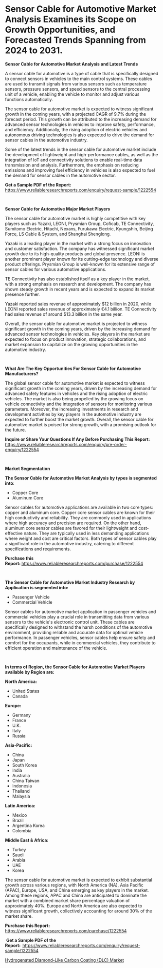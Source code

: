 <p><h1>Sensor Cable for Automotive Market Analysis Examines its Scope on Growth Opportunities, and Forecasted Trends Spanning from 2024 to 2031.</h1></p><p><strong>Sensor Cable for Automotive Market Analysis and Latest Trends</strong></p>
<p><p>A sensor cable for automotive is a type of cable that is specifically designed to connect sensors in vehicles to the main control systems. These cables are used to transmit signals from various sensors such as temperature sensors, pressure sensors, and speed sensors to the central processing unit of a vehicle, enabling the vehicle to monitor and adjust various functions automatically.</p><p>The sensor cable for automotive market is expected to witness significant growth in the coming years, with a projected CAGR of 9.7% during the forecast period. This growth can be attributed to the increasing demand for advanced sensor technologies in vehicles to improve safety, performance, and efficiency. Additionally, the rising adoption of electric vehicles and autonomous driving technologies is also expected to drive the demand for sensor cables in the automotive industry.</p><p>Some of the latest trends in the sensor cable for automotive market include the development of lightweight and high-performance cables, as well as the integration of IoT and connectivity solutions to enable real-time data transmission and analysis. Furthermore, the emphasis on reducing emissions and improving fuel efficiency in vehicles is also expected to fuel the demand for sensor cables in the automotive sector.</p></p>
<p><strong>Get a Sample PDF of the Report:&nbsp;</strong> <a href="https://www.reliableresearchreports.com/enquiry/request-sample/1222554">https://www.reliableresearchreports.com/enquiry/request-sample/1222554</a></p>
<p>&nbsp;</p>
<p><strong>Sensor Cable for Automotive Major Market Players</strong></p>
<p><p>The sensor cable for automotive market is highly competitive with key players such as Yazaki, LEONI, Prysmian Group, Coficab, TE Connectivity, Sumitomo Electric, Hitachi, Nexans, Furukawa Electric, Kyungshin, Beijing Force, LS Cable & System, and Shanghai Shenglong. </p><p>Yazaki is a leading player in the market with a strong focus on innovation and customer satisfaction. The company has witnessed significant market growth due to its high-quality products and global presence. LEONI is another prominent player known for its cutting-edge technology and diverse product offerings. Prysmian Group is well-known for its extensive range of sensor cables for various automotive applications.</p><p>TE Connectivity has also established itself as a key player in the market, with a strong emphasis on research and development. The company has shown steady growth in recent years and is expected to expand its market presence further. </p><p>Yazaki reported sales revenue of approximately $12 billion in 2020, while LEONI reported sales revenue of approximately €4.1 billion. TE Connectivity had sales revenue of around $13.3 billion in the same year. </p><p>Overall, the sensor cable for automotive market is projected to witness significant growth in the coming years, driven by the increasing demand for advanced sensor technologies in vehicles. Key players in the market are expected to focus on product innovation, strategic collaborations, and market expansion to capitalize on the growing opportunities in the automotive industry.</p></p>
<p>&nbsp;</p>
<p><strong>What Are The Key Opportunities For Sensor Cable for Automotive Manufacturers?</strong></p>
<p><p>The global sensor cable for automotive market is expected to witness significant growth in the coming years, driven by the increasing demand for advanced safety features in vehicles and the rising adoption of electric vehicles. The market is also being propelled by the growing focus on vehicle connectivity and the integration of sensors for monitoring various parameters. Moreover, the increasing investments in research and development activities by key players in the automotive industry are expected to further boost the market growth. Overall, the sensor cable for automotive market is poised for strong growth, with a promising outlook for the future.</p></p>
<p><strong>Inquire or Share Your Questions If Any Before Purchasing This Report:</strong> <a href="https://www.reliableresearchreports.com/enquiry/pre-order-enquiry/1222554">https://www.reliableresearchreports.com/enquiry/pre-order-enquiry/1222554</a></p>
<p>&nbsp;</p>
<p><strong>Market Segmentation</strong></p>
<p><strong>The Sensor Cable for Automotive Market Analysis by types is segmented into:</strong></p>
<p><ul><li>Copper Core</li><li>Aluminum Core</li></ul></p>
<p><p>Sensor cables for automotive applications are available in two core types: copper and aluminum core. Copper core sensor cables are known for their high conductivity and reliability. They are commonly used in applications where high accuracy and precision are required. On the other hand, aluminum core sensor cables are favored for their lightweight and cost-effective nature. They are typically used in less demanding applications where weight and cost are critical factors. Both types of sensor cables play a significant role in the automotive industry, catering to different specifications and requirements.</p></p>
<p><strong>Purchase this Report:&nbsp;</strong><a href="https://www.reliableresearchreports.com/purchase/1222554">https://www.reliableresearchreports.com/purchase/1222554</a></p>
<p>&nbsp;</p>
<p><strong>The Sensor Cable for Automotive Market Industry Research by Application is segmented into:</strong></p>
<p><ul><li>Passenger Vehicle</li><li>Commercial Vehicle</li></ul></p>
<p><p>Sensor cables for automotive market application in passenger vehicles and commercial vehicles play a crucial role in transmitting data from various sensors to the vehicle's electronic control unit. These cables are specifically designed to withstand the harsh conditions of the automotive environment, providing reliable and accurate data for optimal vehicle performance. In passenger vehicles, sensor cables help ensure safety and comfort for the occupants, while in commercial vehicles, they contribute to efficient operation and maintenance of the vehicle.</p></p>
<p>&nbsp;</p>
<p><strong>In terms of Region, the Sensor Cable for Automotive Market Players available by Region are:</strong></p>
<p>
    <p> <strong> North America: </strong>
        <ul>
            <li>United States</li>
            <li>Canada</li>
        </ul>
        </p> 
    <p> <strong> Europe: </strong>
        <ul>
            <li>Germany</li>
            <li>France</li>
            <li>U.K.</li>
            <li>Italy</li>
            <li>Russia</li>
        </ul>
        </p> 
    <p> <strong> Asia-Pacific: </strong>
        <ul>
            <li>China</li>
            <li>Japan</li>
            <li>South Korea</li>
            <li>India</li>
            <li>Australia</li>
            <li>China Taiwan</li>
            <li>Indonesia</li>
            <li>Thailand</li>
            <li>Malaysia</li>
        </ul>
        </p> 
    <p> <strong> Latin America: </strong>
        <ul>
            <li>Mexico</li>
            <li>Brazil</li>
            <li>Argentina Korea</li>
            <li>Colombia</li>
        </ul>
        </p> 
    <p> <strong> Middle East & Africa: </strong>
        <ul>
            <li>Turkey</li>
            <li>Saudi</li>
            <li>Arabia</li>
            <li>UAE</li>
            <li>Korea</li>
        </ul>
    </p>
    </p>
<p><p>The sensor cable for automotive market is expected to exhibit substantial growth across various regions, with North America (NA), Asia Pacific (APAC), Europe, USA, and China emerging as key players in the market. Among these regions, APAC and China are anticipated to dominate the market with a combined market share percentage valuation of approximately 40%. Europe and North America are also expected to witness significant growth, collectively accounting for around 30% of the market share.</p></p>
<p><strong>Purchase this Report: </strong><a href="https://www.reliableresearchreports.com/purchase/1222554">https://www.reliableresearchreports.com/purchase/1222554</a></p>
<p>&nbsp;<strong>Get a Sample PDF of the Report:&nbsp;&nbsp;</strong><a href="https://www.reliableresearchreports.com/enquiry/request-sample/1222554">https://www.reliableresearchreports.com/enquiry/request-sample/1222554</a></p>
<p><strong></strong></p>
<p><p><a href="https://github.com/RickHolmes3/Market-Research-Report-List-3/blob/main/hydrogenated-diamond-like-carbon-coating-dlc-market.md">Hydrogenated Diamond-Like Carbon Coating (DLC) Market</a></p></p>
